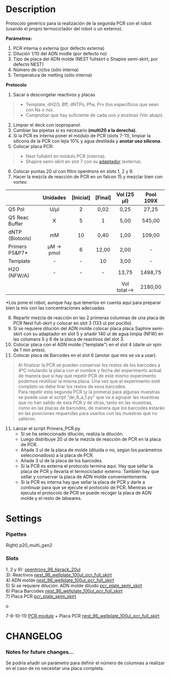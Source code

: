 Description
=

Protocolo genérico para la realización de la segunda PCR con el robot (usando el propio termociclador del robot o un externo).  

**Parámetros:**

1. PCR interna o externa (por defecto externa)
2. Dilución 1/10 del ADN modle (por defecto no)
3. Tipo de placa del ADN molde (NEST fullskirt o Shapire semi-skirt, por defecto NEST)
4. Número de ciclos (sólo interna)
5. Temperatura de melting (sólo interna)

**Protocolo**

1. Sacar a descongelar reactivos y placas
> - Template, dH2O, Bff, dNTPs, Pfw, Prv (los específicos que sean con Ns o no).  
> - Comprobar que hay suficiente de cada uno y enzimas (Ver abajo).  
2. Limpiar el deck con isopropanol.  
3. Cambiar las pipetas si es necesario **(multi20 a la derecha)**.  
4. Si la PCR es interna poner el módulo de PCR (slots 7-11), limpiar la silicona de la PCR con lejía 10% y agua destilada y **anotar uso silicona**.
5. Colocar placa PCR: 
> - Nest fullskirt en módulo PCR (interna).  
> - Shapire semi-skirt en slot 7 con su [adaptador](https://github.com/microenvgen/OT2/blob/426f8d04e7917903d9d31d308ecbcd8541383280/custom_labware/pcr_plate_semi_skirt.md) (externa).  
6. Colocar puntas 20 ul con filtro opentrons en slots 1, 2 y 9.  
7. Hacer la mezcla de reacción de PCR en un falcon 15 y mezclar bien con vortex:

|                   |  Unidades  | [Inicial] | [Final] |  Vol (25 µl) | Pool 109X |
|-------------------|:----------:|:---------:|:-------:|:------------:|:---------:|
| Q5 Pol            |    U/µl    |     2     |   0,02  |     0,25     |   27,25   |
| Q5 Reac Buffer    |      X     |     5     |    1    |     5,00     |   545,00  |
| dNTP   (Biotools) |     mM     |     10    |   0,40  |     1,00     |   109,00  |
| Primers   P5&P7*  | µM -> pmol |     6     |  12,00  |     2,00     |     -     |
| Template          |      -     |     -     |    10   |     3,00     |     -     |
| H2O (NFW/A)       |      -     |     -     |    -    |     13,75    |  1498,75  |
|                   |            |           |         | Vol total--> |  2180,00  |
*Los pone el robot, aunque hay que tenerlos en cuenta aquí para preparar bien la mix con las concentraciones adecuadas

8. Repartir mezcla de reacción en las 2 primeras columnas de una placa de PCR Nest full-skirt y colocar en slot 3 (133 ul por pocillo).  
9. Si se requiere dilución del ADN molde colocar placa placa Saphire semi-skirt con su adaptador en slot 5 y añadir 140 ul de agua limpia (NFW) en las columans 5 y 6 de la placa de reactivos del slot 3.  
10. Colocar placa con el ADN molde ("template") en el slot 4 (darle un spin de 1 min antes).  
11. Colocar placa de Barcodes en el slot 6 (anotar que mix se va a usar). 
> Al finalizar la PCR se pueden conservar los restos de los barcodes a 4ºC rotulando la placa con el nombre y fecha del experimento actual de manera que si hay que repetir PCR de este mismo experimento podemos reutilizar la misma placa. Una vez que el experimento esté completo se debe tirar los restos de esos barcodes.  
> Para repetir esta segunda PCR (y la primera) para algunas muestras se puede usar el script "de_9_a_1.py" que va a agrupar las muestras que no han salido de esta PCR y de otras, tanto en las muestras, como en las placas de barcodes, de manera que los barcodes estarán en las posiciones requeridas para usarlos con las muestras que no salieron.  
11. Lanzar el script Primera_PCR.py
	- Si se ha seleccionado dilución, realiza la dilución.  
	- Luego distribuye 20 ul de la mezcla de reacción de PCR en la placa de PCR.  
	- Añade 3 ul de la placa de molde (diluida o no, según los parámetros seleccionadoss) a la placa de PCR.  
	- Añade 3 ul de la placa de los barcodes.  
	- Si la PCR es externa el protocolo termina aquí. Hay que sellar la placa de PCR y llevarla el termociclador externo. También hay que sellar y conservar la placa de ADN molde convenientemente.  
	- Si la PCR es interna hay que sellar la placa de PCR y darle a continuar para que se ejecute el protocolo de PCR. Mientras se ejecuta el protocolo de PCR se puede recoger la placa de ADN molde y el resto de labwares.  

Settings
= 

### Pipettes

Right\) p20_multi_gen2  

### Slots

1, 2 y 9): [opentrons_96_tiprack_20ul](https://opentrons.com/products/opentrons-20-l-tips-160-racks-800-refills?sku=999-00007)  
3): Reactivos [nest_96_wellplate_100ul_pcr_full_skirt](https://labware.opentrons.com/#/?loadName=nest_96_wellplate_100ul_pcr_full_skirt)  
4) ADN molde [nest_96_wellplate_100ul_pcr_full_skirt](https://labware.opentrons.com/#/?loadName=nest_96_wellplate_100ul_pcr_full_skirt)  
5) Si se requiere dilución: ADN molde diluido [pcr_plate_semi_skirt](https://github.com/microenvgen/OT2/blob/426f8d04e7917903d9d31d308ecbcd8541383280/custom_labware/pcr_plate_semi_skirt.md)  
6) Placa Barcodes [nest_96_wellplate_100ul_pcr_full_skirt](https://labware.opentrons.com/#/?loadName=nest_96_wellplate_100ul_pcr_full_skirt)  
7) Placa PCR [pcr_plate_semi_skirt](https://github.com/microenvgen/OT2/blob/426f8d04e7917903d9d31d308ecbcd8541383280/custom_labware/pcr_plate_semi_skirt.md)  

o

7-8-10-11) [PCR module](https://opentrons.com/products/modules/thermocycler/) + Placa PCR [nest_96_wellplate_100ul_pcr_full_skirt](https://labware.opentrons.com/nest_96_wellplate_100ul_pcr_full_skirt?category=wellPlate&manufacturer=NEST)  

CHANGELOG
=

### Notes for future changes...

Se podría añadir un parámetro para definir el número de columnas a realizar en el caso de no necesitar una placa completa.  